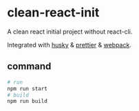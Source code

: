 # clean-react-init

A clean react initial project without react-cli.

Integrated with [husky](https://typicode.github.io/husky/) & [prettier](https://prettier.io/) & [webpack](https://webpack.js.org/).


## command

```bash
# run
npm run start
# build
npm run build
```
